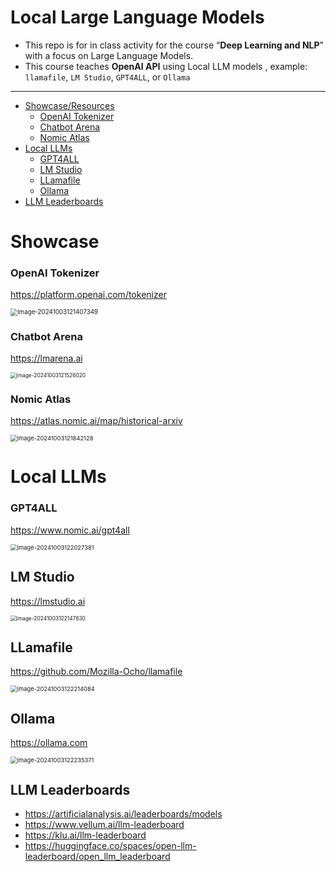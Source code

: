 # Local Large Language Models 

* This repo is for in class activity for the course “**Deep Learning and NLP**” with a focus on Large Language Models. 
* This course teaches **OpenAI API** using Local LLM models , example: `llamafile`, `LM Studio`, `GPT4ALL`, or `Ollama` 

---



* [Showcase/Resources](#showcase)
  * [OpenAI Tokenizer](#openai-tokenizer)
  * [Chatbot Arena](#chatbot-arena)
  * [Nomic Atlas](#nomic-atlas)
* [Local LLMs](#local-llms)
  * [GPT4ALL](#gpt4all)
  * [LM Studio](#lm-studio)
  * [LLamafile](#llamafile)
  * [Ollama](#ollama)
* [LLM Leaderboards](#llm-leaderboards)

# Showcase

### OpenAI Tokenizer 

https://platform.openai.com/tokenizer

<img src="images/image-20241003121407349.png" alt="image-20241003121407349" style="zoom:70%;" />

### Chatbot Arena

https://lmarena.ai

<img src="images/image-20241003121526020.png" alt="image-20241003121526020" style="zoom:60%;" />



### Nomic Atlas 

https://atlas.nomic.ai/map/historical-arxiv

<img src="images/image-20241003121842128.png" alt="image-20241003121842128" style="zoom: 67%;" />

# Local LLMs



### GPT4ALL

https://www.nomic.ai/gpt4all

<img src="images/image-20241003122027381.png" alt="image-20241003122027381" style="zoom:67%;" />



## LM Studio

https://lmstudio.ai

<img src="images/image-20241003122147830.png" alt="image-20241003122147830" style="zoom:60%;" />



## LLamafile

https://github.com/Mozilla-Ocho/llamafile

<img src="images/image-20241003122214084.png" alt="image-20241003122214084" style="zoom:67%;" />

## Ollama

https://ollama.com

<img src="images/image-20241003122235371.png" alt="image-20241003122235371" style="zoom:67%;" />

## LLM Leaderboards

* https://artificialanalysis.ai/leaderboards/models
* https://www.vellum.ai/llm-leaderboard
* https://klu.ai/llm-leaderboard
* https://huggingface.co/spaces/open-llm-leaderboard/open_llm_leaderboard